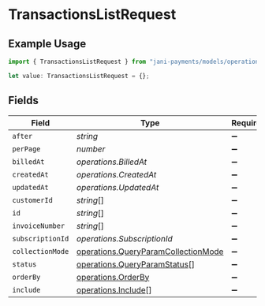 # TransactionsListRequest

## Example Usage

```typescript
import { TransactionsListRequest } from "jani-payments/models/operations";

let value: TransactionsListRequest = {};
```

## Fields

| Field                                                                                      | Type                                                                                       | Required                                                                                   | Description                                                                                |
| ------------------------------------------------------------------------------------------ | ------------------------------------------------------------------------------------------ | ------------------------------------------------------------------------------------------ | ------------------------------------------------------------------------------------------ |
| `after`                                                                                    | *string*                                                                                   | :heavy_minus_sign:                                                                         | N/A                                                                                        |
| `perPage`                                                                                  | *number*                                                                                   | :heavy_minus_sign:                                                                         | N/A                                                                                        |
| `billedAt`                                                                                 | *operations.BilledAt*                                                                      | :heavy_minus_sign:                                                                         | N/A                                                                                        |
| `createdAt`                                                                                | *operations.CreatedAt*                                                                     | :heavy_minus_sign:                                                                         | N/A                                                                                        |
| `updatedAt`                                                                                | *operations.UpdatedAt*                                                                     | :heavy_minus_sign:                                                                         | N/A                                                                                        |
| `customerId`                                                                               | *string*[]                                                                                 | :heavy_minus_sign:                                                                         | N/A                                                                                        |
| `id`                                                                                       | *string*[]                                                                                 | :heavy_minus_sign:                                                                         | N/A                                                                                        |
| `invoiceNumber`                                                                            | *string*[]                                                                                 | :heavy_minus_sign:                                                                         | N/A                                                                                        |
| `subscriptionId`                                                                           | *operations.SubscriptionId*                                                                | :heavy_minus_sign:                                                                         | N/A                                                                                        |
| `collectionMode`                                                                           | [operations.QueryParamCollectionMode](../../models/operations/queryparamcollectionmode.md) | :heavy_minus_sign:                                                                         | N/A                                                                                        |
| `status`                                                                                   | [operations.QueryParamStatus](../../models/operations/queryparamstatus.md)[]               | :heavy_minus_sign:                                                                         | N/A                                                                                        |
| `orderBy`                                                                                  | [operations.OrderBy](../../models/operations/orderby.md)                                   | :heavy_minus_sign:                                                                         | N/A                                                                                        |
| `include`                                                                                  | [operations.Include](../../models/operations/include.md)[]                                 | :heavy_minus_sign:                                                                         | N/A                                                                                        |